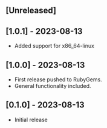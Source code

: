 ## [Unreleased]

## [1.0.1] - 2023-08-13

- Added support for x86_64-linux

## [1.0.0] - 2023-08-13

- First release pushed to RubyGems.
- General functionality included.

## [0.1.0] - 2023-08-13

- Initial release
